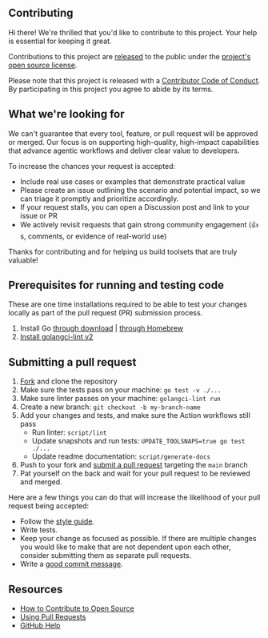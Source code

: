 ## Contributing

[fork]: https://github.com/github/github-mcp-http/fork
[pr]: https://github.com/github/github-mcp-http/compare
[style]: https://github.com/github/github-mcp-http/blob/main/.golangci.yml

Hi there! We're thrilled that you'd like to contribute to this project. Your help is essential for keeping it great.

Contributions to this project are [released](https://help.github.com/articles/github-terms-of-service/#6-contributions-under-repository-license) to the public under the [project's open source license](LICENSE).

Please note that this project is released with a [Contributor Code of Conduct](CODE_OF_CONDUCT.md). By participating in this project you agree to abide by its terms.

## What we're looking for

We can't guarantee that every tool, feature, or pull request will be approved or merged. Our focus is on supporting high-quality, high-impact capabilities that advance agentic workflows and deliver clear value to developers.

To increase the chances your request is accepted:
* Include real use cases or examples that demonstrate practical value
* Please create an issue outlining the scenario and potential impact, so we can triage it promptly and prioritize accordingly.
* If your request stalls, you can open a Discussion post and link to your issue or PR
* We actively revisit requests that gain strong community engagement (👍s, comments, or evidence of real-world use)

Thanks for contributing and for helping us build toolsets that are truly valuable!

## Prerequisites for running and testing code

These are one time installations required to be able to test your changes locally as part of the pull request (PR) submission process.

1. Install Go [through download](https://go.dev/doc/install) | [through Homebrew](https://formulae.brew.sh/formula/go)
2. [Install golangci-lint v2](https://golangci-lint.run/welcome/install/#local-installation)

## Submitting a pull request

1. [Fork][fork] and clone the repository
2. Make sure the tests pass on your machine: `go test -v ./...`
3. Make sure linter passes on your machine: `golangci-lint run`
4. Create a new branch: `git checkout -b my-branch-name`
5. Add your changes and tests, and make sure the Action workflows still pass
    - Run linter: `script/lint`
    - Update snapshots and run tests: `UPDATE_TOOLSNAPS=true go test ./...`
    - Update readme documentation: `script/generate-docs`
6. Push to your fork and [submit a pull request][pr] targeting the `main` branch
7. Pat yourself on the back and wait for your pull request to be reviewed and merged.

Here are a few things you can do that will increase the likelihood of your pull request being accepted:

- Follow the [style guide][style].
- Write tests.
- Keep your change as focused as possible. If there are multiple changes you would like to make that are not dependent upon each other, consider submitting them as separate pull requests.
- Write a [good commit message](http://tbaggery.com/2008/04/19/a-note-about-git-commit-messages.html).

## Resources

- [How to Contribute to Open Source](https://opensource.guide/how-to-contribute/)
- [Using Pull Requests](https://help.github.com/articles/about-pull-requests/)
- [GitHub Help](https://help.github.com)
